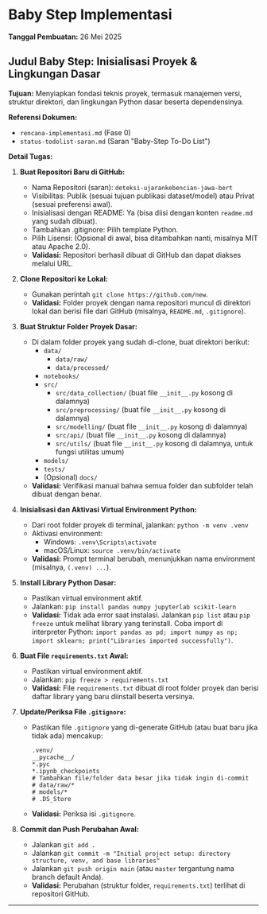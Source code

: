 # Baby Step Implementasi

**Tanggal Pembuatan:** 26 Mei 2025

## Judul Baby Step: Inisialisasi Proyek & Lingkungan Dasar

**Tujuan:** Menyiapkan fondasi teknis proyek, termasuk manajemen versi, struktur direktori, dan lingkungan Python dasar beserta dependensinya.

**Referensi Dokumen:**
* `rencana-implementasi.md` (Fase 0)
* `status-todolist-saran.md` (Saran "Baby-Step To-Do List")

**Detail Tugas:**

1.  **Buat Repositori Baru di GitHub:**
    * Nama Repositori (saran): `deteksi-ujarankebencian-jawa-bert`
    * Visibilitas: Publik (sesuai tujuan publikasi dataset/model) atau Privat (sesuai preferensi awal).
    * Inisialisasi dengan README: Ya (bisa diisi dengan konten `readme.md` yang sudah dibuat).
    * Tambahkan .gitignore: Pilih template Python.
    * Pilih Lisensi: (Opsional di awal, bisa ditambahkan nanti, misalnya MIT atau Apache 2.0).
    * **Validasi:** Repositori berhasil dibuat di GitHub dan dapat diakses melalui URL.

2.  **Clone Repositori ke Lokal:**
    * Gunakan perintah `git clone https://github.com/new`.
    * **Validasi:** Folder proyek dengan nama repositori muncul di direktori lokal dan berisi file dari GitHub (misalnya, `README.md`, `.gitignore`).

3.  **Buat Struktur Folder Proyek Dasar:**
    * Di dalam folder proyek yang sudah di-clone, buat direktori berikut:
        * `data/`
            * `data/raw/`
            * `data/processed/`
        * `notebooks/`
        * `src/`
            * `src/data_collection/` (buat file `__init__.py` kosong di dalamnya)
            * `src/preprocessing/` (buat file `__init__.py` kosong di dalamnya)
            * `src/modelling/` (buat file `__init__.py` kosong di dalamnya)
            * `src/api/` (buat file `__init__.py` kosong di dalamnya)
            * `src/utils/` (buat file `__init__.py` kosong di dalamnya, untuk fungsi utilitas umum)
        * `models/`
        * `tests/`
        * (Opsional) `docs/`
    * **Validasi:** Verifikasi manual bahwa semua folder dan subfolder telah dibuat dengan benar.

4.  **Inisialisasi dan Aktivasi Virtual Environment Python:**
    * Dari root folder proyek di terminal, jalankan: `python -m venv .venv`
    * Aktivasi environment:
        * Windows: `.venv\Scripts\activate`
        * macOS/Linux: `source .venv/bin/activate`
    * **Validasi:** Prompt terminal berubah, menunjukkan nama environment (misalnya, `(.venv) ...`).

5.  **Install Library Python Dasar:**
    * Pastikan virtual environment aktif.
    * Jalankan: `pip install pandas numpy jupyterlab scikit-learn`
    * **Validasi:** Tidak ada error saat instalasi. Jalankan `pip list` atau `pip freeze` untuk melihat library yang terinstall. Coba import di interpreter Python: `import pandas as pd; import numpy as np; import sklearn; print("Libraries imported successfully")`.

6.  **Buat File `requirements.txt` Awal:**
    * Pastikan virtual environment aktif.
    * Jalankan: `pip freeze > requirements.txt`
    * **Validasi:** File `requirements.txt` dibuat di root folder proyek dan berisi daftar library yang baru diinstall beserta versinya.

7.  **Update/Periksa File `.gitignore`:**
    * Pastikan file `.gitignore` yang di-generate GitHub (atau buat baru jika tidak ada) mencakup:
        ```
        .venv/
        __pycache__/
        *.pyc
        *.ipynb_checkpoints
        # Tambahkan file/folder data besar jika tidak ingin di-commit
        # data/raw/*
        # models/*
        # .DS_Store
        ```
    * **Validasi:** Periksa isi `.gitignore`.

8.  **Commit dan Push Perubahan Awal:**
    * Jalankan `git add .`
    * Jalankan `git commit -m "Initial project setup: directory structure, venv, and base libraries"`
    * Jalankan `git push origin main` (atau `master` tergantung nama branch default Anda).
    * **Validasi:** Perubahan (struktur folder, `requirements.txt`) terlihat di repositori GitHub.

--- 